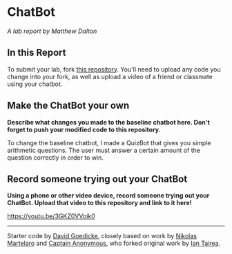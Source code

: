 # ChatBot

*A lab report by Matthew Dalton*

## In this Report

To submit your lab, fork [this repository](https://github.com/FAR-Lab/IDD-Fa18-Lab6). You'll need to upload any code you change into your fork, as well as upload a video of a friend or classmate using your chatbot.

## Make the ChatBot your own

**Describe what changes you made to the baseline chatbot here. Don't forget to push your modified code to this repository.**

To change the baseline chatbot, I made a QuizBot that gives you simple arithmetic questions. The user must answer a certain amount of the question correctly in order to win. 

## Record someone trying out your ChatBot

**Using a phone or other video device, record someone trying out your ChatBot. Upload that video to this repository and link to it here!**

https://youtu.be/3GKZ0VVoik0

---
Starter code by [David Goedicke](mailto:da.goedicke@gmail.com), closely based on work by [Nikolas Martelaro](mailto:nmartelaro@gmail.com) and [Captain Anonymous](https://codepen.io/anon/pen/PEVYXz), who forked original work by [Ian Tairea](https://codepen.io/mrtairea/pen/yJapwv).
